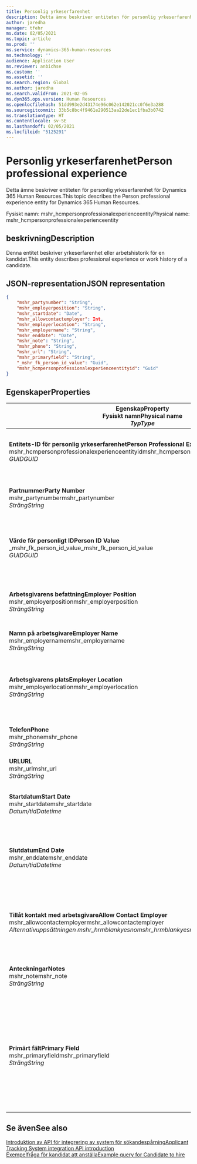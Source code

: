 ```yaml
---
title: Personlig yrkeserfarenhet
description: Detta ämne beskriver entiteten för personlig yrkeserfarenhet för Dynamics 365 Human Resources.
author: jaredha
manager: tfehr
ms.date: 02/05/2021
ms.topic: article
ms.prod: ''
ms.service: dynamics-365-human-resources
ms.technology: ''
audience: Application User
ms.reviewer: anbichse
ms.custom: ''
ms.assetid: ''
ms.search.region: Global
ms.author: jaredha
ms.search.validFrom: 2021-02-05
ms.dyn365.ops.version: Human Resources
ms.openlocfilehash: 51dd993e2d43174e96c062e142021cc0f6e3a288
ms.sourcegitcommit: 33b5c8bc4f9461e290513aa22de1ec1fba3b0742
ms.translationtype: HT
ms.contentlocale: sv-SE
ms.lasthandoff: 02/05/2021
ms.locfileid: "5125291"
---
```

# <a name="person-professional-experience"></a><span data-ttu-id="b059e-103">Personlig yrkeserfarenhet</span><span class="sxs-lookup"><span data-stu-id="b059e-103">Person professional experience</span></span>

<span data-ttu-id="b059e-104">Detta ämne beskriver entiteten för personlig yrkeserfarenhet för Dynamics 365 Human Resources.</span><span class="sxs-lookup"><span data-stu-id="b059e-104">This topic describes the Person professional experience entity for Dynamics 365 Human Resources.</span></span>

<span data-ttu-id="b059e-105">Fysiskt namn: mshr_hcmpersonprofessionalexperienceentity</span><span class="sxs-lookup"><span data-stu-id="b059e-105">Physical name: mshr_hcmpersonprofessionalexperienceentity</span></span>

## <a name="description"></a><span data-ttu-id="b059e-106">beskrivning</span><span class="sxs-lookup"><span data-stu-id="b059e-106">Description</span></span>

<span data-ttu-id="b059e-107">Denna entitet beskriver yrkeserfarenhet eller arbetshistorik för en kandidat.</span><span class="sxs-lookup"><span data-stu-id="b059e-107">This entity describes professional experience or work history of a candidate.</span></span>

## <a name="json-representation"></a><span data-ttu-id="b059e-108">JSON-representation</span><span class="sxs-lookup"><span data-stu-id="b059e-108">JSON representation</span></span>

```json
{
    "mshr_partynumber": "String",
    "mshr_employerposition": "String",
    "mshr_startdate": "Date",
    "mshr_allowcontactemployer": Int,
    "mshr_employerlocation": "String",
    "mshr_employername": "String",
    "mshr_enddate": "Date",
    "mshr_note": "String",
    "mshr_phone": "String",
    "mshr_url": "String",
    "mshr_primaryfield": "String",
    "_mshr_fk_person_id_value": "Guid",
    "mshr_hcmpersonprofessionalexperienceentityid": "Guid"
}
```

## <a name="properties"></a><span data-ttu-id="b059e-109">Egenskaper</span><span class="sxs-lookup"><span data-stu-id="b059e-109">Properties</span></span>

| <span data-ttu-id="b059e-110">Egenskap</span><span class="sxs-lookup"><span data-stu-id="b059e-110">Property</span></span><br><span data-ttu-id="b059e-111">**Fysiskt namn**</span><span class="sxs-lookup"><span data-stu-id="b059e-111">**Physical name**</span></span><br><span data-ttu-id="b059e-112">**_Typ_**</span><span class="sxs-lookup"><span data-stu-id="b059e-112">**_Type_**</span></span> | <span data-ttu-id="b059e-113">Använd</span><span class="sxs-lookup"><span data-stu-id="b059e-113">Use</span></span> | <span data-ttu-id="b059e-114">beskrivning</span><span class="sxs-lookup"><span data-stu-id="b059e-114">Description</span></span> |
| --- | --- | --- |
| <span data-ttu-id="b059e-115">**Entitets-ID för personlig yrkeserfarenhet**</span><span class="sxs-lookup"><span data-stu-id="b059e-115">**Person Professional Experience Entity ID**</span></span><br><span data-ttu-id="b059e-116">mshr_hcmpersonprofessionalexperienceentityid</span><span class="sxs-lookup"><span data-stu-id="b059e-116">mshr_hcmpersonprofessionalexperienceentityid</span></span><br><span data-ttu-id="b059e-117">*GUID*</span><span class="sxs-lookup"><span data-stu-id="b059e-117">*GUID*</span></span> | <span data-ttu-id="b059e-118">Skrivskydd</span><span class="sxs-lookup"><span data-stu-id="b059e-118">Read-only</span></span><br><span data-ttu-id="b059e-119">Obligatoriskt</span><span class="sxs-lookup"><span data-stu-id="b059e-119">Required</span></span> | <span data-ttu-id="b059e-120">Systemgenererad, unik identifierare för entitetsposten.</span><span class="sxs-lookup"><span data-stu-id="b059e-120">System-generated unique identifier for the entity record.</span></span> |
| <span data-ttu-id="b059e-121">**Partnummer**</span><span class="sxs-lookup"><span data-stu-id="b059e-121">**Party Number**</span></span><br><span data-ttu-id="b059e-122">mshr_partynumber</span><span class="sxs-lookup"><span data-stu-id="b059e-122">mshr_partynumber</span></span><br><span data-ttu-id="b059e-123">*Sträng*</span><span class="sxs-lookup"><span data-stu-id="b059e-123">*String*</span></span> | <span data-ttu-id="b059e-124">Skrivskydd</span><span class="sxs-lookup"><span data-stu-id="b059e-124">Read/write</span></span><br><span data-ttu-id="b059e-125">Obligatoriskt</span><span class="sxs-lookup"><span data-stu-id="b059e-125">Required</span></span> | <span data-ttu-id="b059e-126">Unik identifierare för personens post för kandidaten.</span><span class="sxs-lookup"><span data-stu-id="b059e-126">Unique identifier of the person record for the candidate.</span></span> |
| <span data-ttu-id="b059e-127">**Värde för personligt ID**</span><span class="sxs-lookup"><span data-stu-id="b059e-127">**Person ID Value**</span></span><br><span data-ttu-id="b059e-128">_mshr_fk_person_id_value</span><span class="sxs-lookup"><span data-stu-id="b059e-128">_mshr_fk_person_id_value</span></span><br><span data-ttu-id="b059e-129">*GUID*</span><span class="sxs-lookup"><span data-stu-id="b059e-129">*GUID*</span></span> | <span data-ttu-id="b059e-130">Skrivskydd</span><span class="sxs-lookup"><span data-stu-id="b059e-130">Read-only</span></span><br><span data-ttu-id="b059e-131">Obligatoriskt</span><span class="sxs-lookup"><span data-stu-id="b059e-131">Required</span></span><br><span data-ttu-id="b059e-132">Sekundärnyckel: mshr_dirpersonentityid för mshr_dirpersonentity</span><span class="sxs-lookup"><span data-stu-id="b059e-132">Foreign key: mshr_dirpersonentityid of mshr_dirpersonentity</span></span> | <span data-ttu-id="b059e-133">Systemgenererad, unik identifierare för entitetsposten för person.</span><span class="sxs-lookup"><span data-stu-id="b059e-133">System-generated unique identifier of the person entity record.</span></span> |
| <span data-ttu-id="b059e-134">**Arbetsgivarens befattning**</span><span class="sxs-lookup"><span data-stu-id="b059e-134">**Employer Position**</span></span><br><span data-ttu-id="b059e-135">mshr_employerposition</span><span class="sxs-lookup"><span data-stu-id="b059e-135">mshr_employerposition</span></span><br><span data-ttu-id="b059e-136">*Sträng*</span><span class="sxs-lookup"><span data-stu-id="b059e-136">*String*</span></span> | <span data-ttu-id="b059e-137">Skrivskydd</span><span class="sxs-lookup"><span data-stu-id="b059e-137">Read/write</span></span><br><span data-ttu-id="b059e-138">Obligatoriskt</span><span class="sxs-lookup"><span data-stu-id="b059e-138">Required</span></span> | <span data-ttu-id="b059e-139">Befattningstitel för kandidaten när han eller hon är under anställning.</span><span class="sxs-lookup"><span data-stu-id="b059e-139">The position title held by the candidate while under employment.</span></span> |
| <span data-ttu-id="b059e-140">**Namn på arbetsgivare**</span><span class="sxs-lookup"><span data-stu-id="b059e-140">**Employer Name**</span></span><br><span data-ttu-id="b059e-141">mshr_employername</span><span class="sxs-lookup"><span data-stu-id="b059e-141">mshr_employername</span></span><br><span data-ttu-id="b059e-142">*Sträng*</span><span class="sxs-lookup"><span data-stu-id="b059e-142">*String*</span></span> | <span data-ttu-id="b059e-143">Skrivskydd</span><span class="sxs-lookup"><span data-stu-id="b059e-143">Read/write</span></span><br><span data-ttu-id="b059e-144">Obligatoriskt</span><span class="sxs-lookup"><span data-stu-id="b059e-144">Required</span></span> | <span data-ttu-id="b059e-145">Namnet på arbetsgivaren.</span><span class="sxs-lookup"><span data-stu-id="b059e-145">The name of the employer.</span></span> |
| <span data-ttu-id="b059e-146">**Arbetsgivarens plats**</span><span class="sxs-lookup"><span data-stu-id="b059e-146">**Employer Location**</span></span><br><span data-ttu-id="b059e-147">mshr_employerlocation</span><span class="sxs-lookup"><span data-stu-id="b059e-147">mshr_employerlocation</span></span><br><span data-ttu-id="b059e-148">*Sträng*</span><span class="sxs-lookup"><span data-stu-id="b059e-148">*String*</span></span> | <span data-ttu-id="b059e-149">Skrivskydd</span><span class="sxs-lookup"><span data-stu-id="b059e-149">Read/write</span></span><br><span data-ttu-id="b059e-150">Valfritt</span><span class="sxs-lookup"><span data-stu-id="b059e-150">Optional</span></span> | <span data-ttu-id="b059e-151">Arbetsgivarens plats.</span><span class="sxs-lookup"><span data-stu-id="b059e-151">The employer’s location.</span></span> <span data-ttu-id="b059e-152">Maxlängd = 60.</span><span class="sxs-lookup"><span data-stu-id="b059e-152">Max length: 60.</span></span> <span data-ttu-id="b059e-153">Inget specifikt format har definierats eller krävs.</span><span class="sxs-lookup"><span data-stu-id="b059e-153">No specific format defined or required.</span></span> |
| <span data-ttu-id="b059e-154">**Telefon**</span><span class="sxs-lookup"><span data-stu-id="b059e-154">**Phone**</span></span><br><span data-ttu-id="b059e-155">mshr_phone</span><span class="sxs-lookup"><span data-stu-id="b059e-155">mshr_phone</span></span><br><span data-ttu-id="b059e-156">*Sträng*</span><span class="sxs-lookup"><span data-stu-id="b059e-156">*String*</span></span> | <span data-ttu-id="b059e-157">Skrivskydd</span><span class="sxs-lookup"><span data-stu-id="b059e-157">Read/write</span></span><br><span data-ttu-id="b059e-158">Valfritt</span><span class="sxs-lookup"><span data-stu-id="b059e-158">Optional</span></span> | <span data-ttu-id="b059e-159">Arbetsgivarens telefonnummer.</span><span class="sxs-lookup"><span data-stu-id="b059e-159">The employer’s phone number.</span></span> |
| <span data-ttu-id="b059e-160">**URL**</span><span class="sxs-lookup"><span data-stu-id="b059e-160">**URL**</span></span><br><span data-ttu-id="b059e-161">mshr_url</span><span class="sxs-lookup"><span data-stu-id="b059e-161">mshr_url</span></span><br><span data-ttu-id="b059e-162">*Sträng*</span><span class="sxs-lookup"><span data-stu-id="b059e-162">*String*</span></span> | <span data-ttu-id="b059e-163">Skrivskydd</span><span class="sxs-lookup"><span data-stu-id="b059e-163">Read/write</span></span><br><span data-ttu-id="b059e-164">Valfritt</span><span class="sxs-lookup"><span data-stu-id="b059e-164">Optional</span></span> | <span data-ttu-id="b059e-165">Webbadressen (URL) till arbetsgivarens webbplats.</span><span class="sxs-lookup"><span data-stu-id="b059e-165">The URL of the employer’s website.</span></span> |
| <span data-ttu-id="b059e-166">**Startdatum**</span><span class="sxs-lookup"><span data-stu-id="b059e-166">**Start Date**</span></span><br><span data-ttu-id="b059e-167">mshr_startdate</span><span class="sxs-lookup"><span data-stu-id="b059e-167">mshr_startdate</span></span><br><span data-ttu-id="b059e-168">*Datum/tid*</span><span class="sxs-lookup"><span data-stu-id="b059e-168">*Datetime*</span></span> | <span data-ttu-id="b059e-169">Skrivskydd</span><span class="sxs-lookup"><span data-stu-id="b059e-169">Read/write</span></span><br><span data-ttu-id="b059e-170">Obligatoriskt</span><span class="sxs-lookup"><span data-stu-id="b059e-170">Required</span></span> | <span data-ttu-id="b059e-171">Startdatumet för kandidatens anställning.</span><span class="sxs-lookup"><span data-stu-id="b059e-171">The start date of the candidate’s employment.</span></span> |
| <span data-ttu-id="b059e-172">**Slutdatum**</span><span class="sxs-lookup"><span data-stu-id="b059e-172">**End Date**</span></span><br><span data-ttu-id="b059e-173">mshr_enddate</span><span class="sxs-lookup"><span data-stu-id="b059e-173">mshr_enddate</span></span><br><span data-ttu-id="b059e-174">*Datum/tid*</span><span class="sxs-lookup"><span data-stu-id="b059e-174">*Datetime*</span></span> | <span data-ttu-id="b059e-175">Skrivskydd</span><span class="sxs-lookup"><span data-stu-id="b059e-175">Read/write</span></span><br><span data-ttu-id="b059e-176">Valfritt</span><span class="sxs-lookup"><span data-stu-id="b059e-176">Optional</span></span> | <span data-ttu-id="b059e-177">Slutdatumet för kandidatens anställning, eller null om kandidaten fortfarande är anställd här.</span><span class="sxs-lookup"><span data-stu-id="b059e-177">The end date of the candidate’s employment, or null if the candidate is still employed here.</span></span> |
| <span data-ttu-id="b059e-178">**Tillåt kontakt med arbetsgivare**</span><span class="sxs-lookup"><span data-stu-id="b059e-178">**Allow Contact Employer**</span></span><br><span data-ttu-id="b059e-179">mshr_allowcontactemployer</span><span class="sxs-lookup"><span data-stu-id="b059e-179">mshr_allowcontactemployer</span></span><br><span data-ttu-id="b059e-180">*Alternativuppsättningen mshr_hrmblankyesno*</span><span class="sxs-lookup"><span data-stu-id="b059e-180">*mshr_hrmblankyesno option set*</span></span> | <span data-ttu-id="b059e-181">Skrivskydd</span><span class="sxs-lookup"><span data-stu-id="b059e-181">Read/write</span></span><br><span data-ttu-id="b059e-182">Valfritt</span><span class="sxs-lookup"><span data-stu-id="b059e-182">Optional</span></span> | <span data-ttu-id="b059e-183">Anger om kandidaten tillåter att den föregående arbetsgivaren kontaktas.</span><span class="sxs-lookup"><span data-stu-id="b059e-183">Signifies whether the candidate allows contacting the previous employer.</span></span> |
| <span data-ttu-id="b059e-184">**Anteckningar**</span><span class="sxs-lookup"><span data-stu-id="b059e-184">**Notes**</span></span><br><span data-ttu-id="b059e-185">mshr_note</span><span class="sxs-lookup"><span data-stu-id="b059e-185">mshr_note</span></span><br><span data-ttu-id="b059e-186">*Sträng*</span><span class="sxs-lookup"><span data-stu-id="b059e-186">*String*</span></span> | <span data-ttu-id="b059e-187">Skrivskydd</span><span class="sxs-lookup"><span data-stu-id="b059e-187">Read/write</span></span><br><span data-ttu-id="b059e-188">Valfritt</span><span class="sxs-lookup"><span data-stu-id="b059e-188">Optional</span></span> | <span data-ttu-id="b059e-189">Anteckningar att användas av rekryterare eller anställande chef.</span><span class="sxs-lookup"><span data-stu-id="b059e-189">Notes for use by the recruiter or hiring manager.</span></span> |
| <span data-ttu-id="b059e-190">**Primärt fält**</span><span class="sxs-lookup"><span data-stu-id="b059e-190">**Primary Field**</span></span><br><span data-ttu-id="b059e-191">mshr_primaryfield</span><span class="sxs-lookup"><span data-stu-id="b059e-191">mshr_primaryfield</span></span><br><span data-ttu-id="b059e-192">*Sträng*</span><span class="sxs-lookup"><span data-stu-id="b059e-192">*String*</span></span> | <span data-ttu-id="b059e-193">Skrivskydd</span><span class="sxs-lookup"><span data-stu-id="b059e-193">Read-only</span></span><br><span data-ttu-id="b059e-194">Obligatoriskt</span><span class="sxs-lookup"><span data-stu-id="b059e-194">Required</span></span> | <span data-ttu-id="b059e-195">Fält som används som primär identifierare för entitetsposten.</span><span class="sxs-lookup"><span data-stu-id="b059e-195">Field used as a primary identifier of the entity record.</span></span> <span data-ttu-id="b059e-196">Kombination av partnummer, startdatum, arbetsgivarens befattning och arbetsgivarens namn.</span><span class="sxs-lookup"><span data-stu-id="b059e-196">Combination of party number, start date, employer position, and employer name.</span></span> |

## <a name="see-also"></a><span data-ttu-id="b059e-197">Se även</span><span class="sxs-lookup"><span data-stu-id="b059e-197">See also</span></span>

[<span data-ttu-id="b059e-198">Introduktion av API för integrering av system för sökandespårning</span><span class="sxs-lookup"><span data-stu-id="b059e-198">Applicant Tracking System integration API introduction</span></span>](hr-admin-integration-ats-api-introduction.md)<br>
[<span data-ttu-id="b059e-199">Exempelfråga för kandidat att anställa</span><span class="sxs-lookup"><span data-stu-id="b059e-199">Example query for Candidate to hire</span></span>](hr-admin-integration-ats-api-candidate-to-hire-example-query.md)

